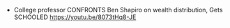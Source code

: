 - College professor CONFRONTS Ben Shapiro on wealth distribution, Gets SCHOOLED https://youtu.be/8073tHq8-JE
